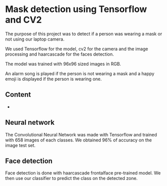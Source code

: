 # Mask detection using Tensorflow and CV2

The purpose of this project was to detect if a person was wearing a mask or not using our laptop camera.

We used Tensorflow for the model, cv2 for the camera and the image processing and haarcascade for the faces detection.

The model was trained with 96x96 sized images in RGB.

An alarm song is played if the person is not wearing a mask and a happy emoji is displayed if the person is wearing one.
## Content
* 
## Neural network

The Convolutional Neural Network was made with Tensorflow and trained with 658 images of each classes.
We obtained 96% of accuracy on the image test set. 

## Face detection

Face detection is done with haarcascade frontalface pre-trained model. We then use our classifier to predict the class on the detected zone.
